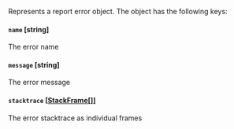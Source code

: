 Represents a report error object. The object has the following keys:

#### `name` [string]
The error name

#### `message` [string]
The error message

#### `stacktrace` [[StackFrame[]](https://github.com/getsentry/sentry-javascript/blob/master/packages/types/src/stackframe.ts)]
The error stacktrace as individual frames
